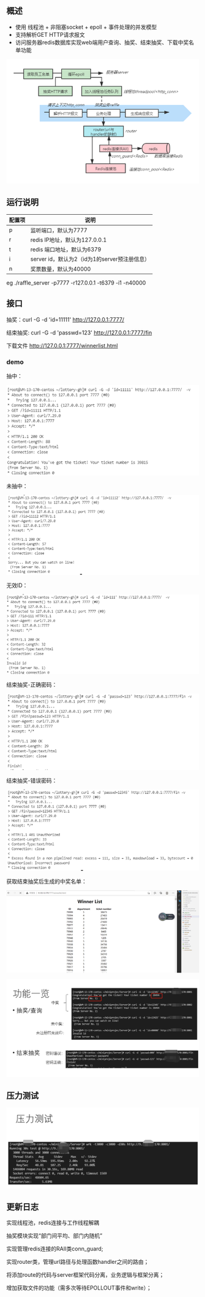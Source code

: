 

## 概述

- 使用 线程池 + 非阻塞socket + epoll + 事件处理的并发模型  
- 支持解析GET HTTP请求报文
- 访问服务器redis数据库实现web端用户查询、抽奖、结束抽奖、下载中奖名单功能

![raffle_webserver/structure.png at main · Hazel001313/raffle_webserver (github.com)](https://github.com/Hazel001313/raffle_webserver/blob/main/image/structure.png)



## 运行说明

| 配置项 | 说明                                          |
| ------ | --------------------------------------------- |
| p      | 监听端口，默认为7777                          |
| r      | redis IP地址，默认为127.0.0.1                 |
| t      | redis 端口地址，默认为6379                    |
| i      | server id，默认为2（id为1的server预注册信息） |
| n      | 奖票数量，默认为40000                         |

eg ./raffle_server -p7777 -r127.0.0.1 -t6379 -i1 -n40000

## 接口

抽奖：curl -G -d 'id=11111' http://127.0.0.1:7777/  

结束抽奖: curl -G -d 'passwd=123' http://127.0.0.1:7777/fin  

下载文件 http://127.0.0.1:7777/winnerlist.html  

### demo  

抽中：

![](https://github.com/Hazel001313/raffle_webserver/blob/main/image/id11111.png)

未抽中：

![](https://github.com/Hazel001313/raffle_webserver/blob/main/image/id11112.png)

无效ID：

![](https://github.com/Hazel001313/raffle_webserver/blob/main/image/id111.png)

结束抽奖-正确密码：

![](https://github.com/Hazel001313/raffle_webserver/blob/main/image/fin123.png)

结束抽奖-错误密码：

![](https://github.com/Hazel001313/raffle_webserver/blob/main/image/fin12345.png)

获取结束抽奖后生成的中奖名单：

![](https://github.com/Hazel001313/raffle_webserver/blob/main/image/getwinnerlist.png)



![raffle_webserver/function.png at main · Hazel001313/raffle_webserver (github.com)](https://github.com/Hazel001313/raffle_webserver/blob/main/image/function.png)



## 压力测试

![raffle_webserver/wrk.png at main · Hazel001313/raffle_webserver (github.com)](https://github.com/Hazel001313/raffle_webserver/blob/main/image/wrk.png)



## 更新日志

实现线程池，redis连接与工作线程解耦  

抽奖模块实现“部门间平均、部门内随机”  

实现管理redis连接的RAII类conn_guard<REDIS>;  

实现router类，管理url路径与处理函数handler之间的路由；  

将添加route的代码与server框架代码分离，业务逻辑与框架分离；  

增加获取文件的功能（需多次等待EPOLLOUT事件和write）；









